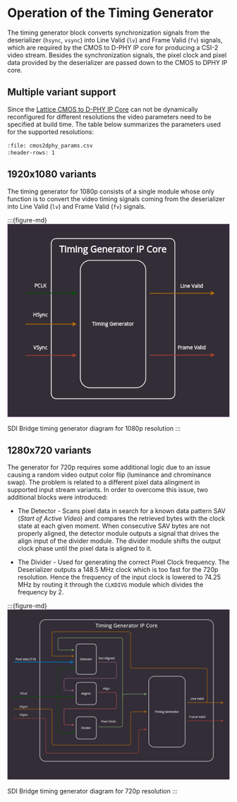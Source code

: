 # Operation of the Timing Generator

The timing generator block converts synchronization signals from the deserializer (`hsync`, `vsync`) into Line Valid (`lv`) and Frame Valid (`fv`) signals, which are required by the CMOS to D-PHY IP core for producing a CSI-2 video stream.
Besides the synchronization signals, the pixel clock and pixel data provided by the deserializer are passed down to the CMOS to DPHY IP core. 

## Multiple variant support

Since the [Lattice CMOS to D-PHY IP Core](https://www.latticesemi.com/en/Products/DesignSoftwareAndIP/IntellectualProperty/IPCore/IPCores04/CMOStoMIPICSI2InterfaceBridge) can not be dynamically reconfigured for different resolutions the video parameters need to be specified at build time.
The table below summarizes the parameters used for the supported resolutions:

```{csv-table}
:file: cmos2dphy_params.csv
:header-rows: 1
```

## 1920x1080 variants

The timing generator for 1080p consists of a single module whose only function is to convert the video timing signals coming from the deserializer into Line Valid (`lv`) and Frame Valid (`fv`) signals.

:::{figure-md}
![SDI Bridge timing generator diagram for 1080p resolution](img/SDI_block_timing_1080.png)

SDI Bridge timing generator diagram for 1080p resolution
:::

## 1280x720 variants

The generator for 720p requires some additional logic due to an issue causing a random video output color flip (luminance and chrominance swap).
The problem is related to a different pixel data alingment in supported input stream variants.
In order to overcome this issue, two additional blocks were introduced:

* The Detector - Scans pixel data in search for a known data pattern SAV (*Start of Active Video*) and compares the retrieved bytes with the clock state at each given moment.
When consecutive SAV bytes are not properly aligned, the detector module outputs a signal that drives the align input of the divider module. The divider module shifts the output clock phase until the pixel data is aligned to it.

* The Divider - Used for generating the correct Pixel Clock frequency.
The Deserializer outputs a 148.5 MHz clock which is too fast for the 720p resolution.
Hence the frequency of the input clock is lowered to 74.25 MHz by routing it through the `CLKDIVG` module which divides the frequency by 2.

:::{figure-md}
![SDI Bridge timing generator diagram for 720p resolution](img/SDI_block_timing_720.png)

SDI Bridge timing generator diagram for 720p resolution
:::
